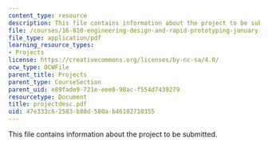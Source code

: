 ```yaml
---
content_type: resource
description: This file contains information about the project to be submitted.
file: /courses/16-810-engineering-design-and-rapid-prototyping-january-iap-2005/47e333c62583b80d580ab46102710355_projectdesc.pdf
file_type: application/pdf
learning_resource_types:
- Projects
license: https://creativecommons.org/licenses/by-nc-sa/4.0/
ocw_type: OCWFile
parent_title: Projects
parent_type: CourseSection
parent_uid: e89fade9-721e-eee0-98ac-f554d7439279
resourcetype: Document
title: projectdesc.pdf
uid: 47e333c6-2583-b80d-580a-b46102710355
---
```

This file contains information about the project to be submitted.